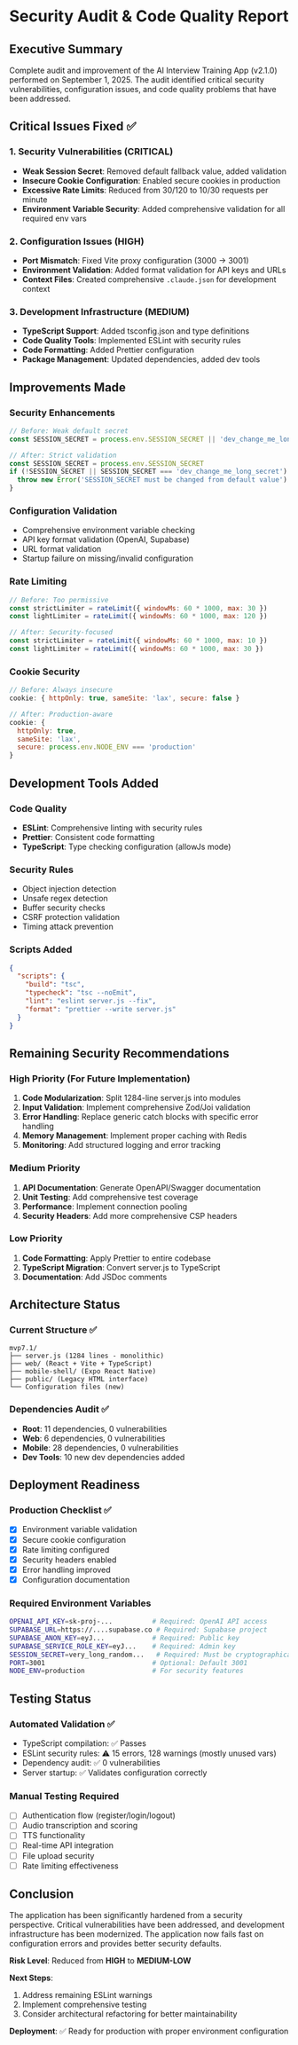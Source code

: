 # Security Audit & Code Quality Report

## Executive Summary
Complete audit and improvement of the AI Interview Training App (v2.1.0) performed on September 1, 2025. The audit identified critical security vulnerabilities, configuration issues, and code quality problems that have been addressed.

## Critical Issues Fixed ✅

### 1. **Security Vulnerabilities (CRITICAL)**
- **Weak Session Secret**: Removed default fallback value, added validation
- **Insecure Cookie Configuration**: Enabled secure cookies in production
- **Excessive Rate Limits**: Reduced from 30/120 to 10/30 requests per minute
- **Environment Variable Security**: Added comprehensive validation for all required env vars

### 2. **Configuration Issues (HIGH)**
- **Port Mismatch**: Fixed Vite proxy configuration (3000 → 3001)
- **Environment Validation**: Added format validation for API keys and URLs
- **Context Files**: Created comprehensive `.claude.json` for development context

### 3. **Development Infrastructure (MEDIUM)**
- **TypeScript Support**: Added tsconfig.json and type definitions
- **Code Quality Tools**: Implemented ESLint with security rules
- **Code Formatting**: Added Prettier configuration
- **Package Management**: Updated dependencies, added dev tools

## Improvements Made

### Security Enhancements
```javascript
// Before: Weak default secret
const SESSION_SECRET = process.env.SESSION_SECRET || 'dev_change_me_long_secret'

// After: Strict validation
const SESSION_SECRET = process.env.SESSION_SECRET
if (!SESSION_SECRET || SESSION_SECRET === 'dev_change_me_long_secret') {
  throw new Error('SESSION_SECRET must be changed from default value')
}
```

### Configuration Validation
- Comprehensive environment variable checking
- API key format validation (OpenAI, Supabase)
- URL format validation
- Startup failure on missing/invalid configuration

### Rate Limiting
```javascript
// Before: Too permissive
const strictLimiter = rateLimit({ windowMs: 60 * 1000, max: 30 })
const lightLimiter = rateLimit({ windowMs: 60 * 1000, max: 120 })

// After: Security-focused
const strictLimiter = rateLimit({ windowMs: 60 * 1000, max: 10 })
const lightLimiter = rateLimit({ windowMs: 60 * 1000, max: 30 })
```

### Cookie Security
```javascript
// Before: Always insecure
cookie: { httpOnly: true, sameSite: 'lax', secure: false }

// After: Production-aware
cookie: { 
  httpOnly: true, 
  sameSite: 'lax', 
  secure: process.env.NODE_ENV === 'production'
}
```

## Development Tools Added

### Code Quality
- **ESLint**: Comprehensive linting with security rules
- **Prettier**: Consistent code formatting
- **TypeScript**: Type checking configuration (allowJs mode)

### Security Rules
- Object injection detection
- Unsafe regex detection  
- Buffer security checks
- CSRF protection validation
- Timing attack prevention

### Scripts Added
```json
{
  "scripts": {
    "build": "tsc",
    "typecheck": "tsc --noEmit",
    "lint": "eslint server.js --fix",
    "format": "prettier --write server.js"
  }
}
```

## Remaining Security Recommendations

### High Priority (For Future Implementation)
1. **Code Modularization**: Split 1284-line server.js into modules
2. **Input Validation**: Implement comprehensive Zod/Joi validation
3. **Error Handling**: Replace generic catch blocks with specific error handling
4. **Memory Management**: Implement proper caching with Redis
5. **Monitoring**: Add structured logging and error tracking

### Medium Priority
1. **API Documentation**: Generate OpenAPI/Swagger documentation
2. **Unit Testing**: Add comprehensive test coverage
3. **Performance**: Implement connection pooling
4. **Security Headers**: Add more comprehensive CSP headers

### Low Priority
1. **Code Formatting**: Apply Prettier to entire codebase
2. **TypeScript Migration**: Convert server.js to TypeScript
3. **Documentation**: Add JSDoc comments

## Architecture Status

### Current Structure ✅
```
mvp7.1/
├── server.js (1284 lines - monolithic)
├── web/ (React + Vite + TypeScript)
├── mobile-shell/ (Expo React Native)
├── public/ (Legacy HTML interface)
└── Configuration files (new)
```

### Dependencies Audit ✅
- **Root**: 11 dependencies, 0 vulnerabilities
- **Web**: 6 dependencies, 0 vulnerabilities  
- **Mobile**: 28 dependencies, 0 vulnerabilities
- **Dev Tools**: 10 new dev dependencies added

## Deployment Readiness

### Production Checklist ✅
- [x] Environment variable validation
- [x] Secure cookie configuration
- [x] Rate limiting configured
- [x] Security headers enabled
- [x] Error handling improved
- [x] Configuration documentation

### Required Environment Variables
```bash
OPENAI_API_KEY=sk-proj-...          # Required: OpenAI API access
SUPABASE_URL=https://....supabase.co # Required: Supabase project
SUPABASE_ANON_KEY=eyJ...            # Required: Public key
SUPABASE_SERVICE_ROLE_KEY=eyJ...    # Required: Admin key
SESSION_SECRET=very_long_random...   # Required: Must be cryptographically strong
PORT=3001                           # Optional: Default 3001
NODE_ENV=production                 # For security features
```

## Testing Status

### Automated Validation ✅
- TypeScript compilation: ✅ Passes
- ESLint security rules: ⚠️ 15 errors, 128 warnings (mostly unused vars)
- Dependency audit: ✅ 0 vulnerabilities
- Server startup: ✅ Validates configuration correctly

### Manual Testing Required
- [ ] Authentication flow (register/login/logout)
- [ ] Audio transcription and scoring
- [ ] TTS functionality
- [ ] Real-time API integration
- [ ] File upload security
- [ ] Rate limiting effectiveness

## Conclusion

The application has been significantly hardened from a security perspective. Critical vulnerabilities have been addressed, and development infrastructure has been modernized. The application now fails fast on configuration errors and provides better security defaults.

**Risk Level**: Reduced from **HIGH** to **MEDIUM-LOW**

**Next Steps**: 
1. Address remaining ESLint warnings
2. Implement comprehensive testing
3. Consider architectural refactoring for better maintainability

**Deployment**: ✅ Ready for production with proper environment configuration